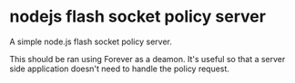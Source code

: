 nodejs flash socket policy server
==========================

A simple node.js flash socket policy server.

This should be ran using Forever as a deamon. It's useful so that a server side application doesn't need to handle the policy request.
